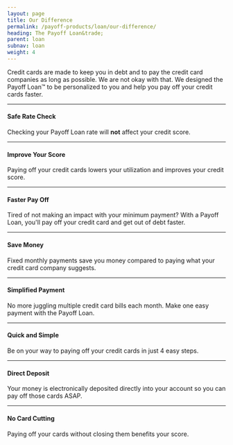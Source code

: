 ```yaml
---
layout: page
title: Our Difference
permalink: /payoff-products/loan/our-difference/
heading: The Payoff Loan&trade;
parent: loan
subnav: loan
weight: 4
---
```




<section>
	<p class="lead">Credit cards are made to keep you in debt and to pay the credit card companies as long as possible. We are not okay with that. We designed the Payoff Loan™ to be personalized to you and help you pay off your credit cards faster.</p>
	<hr />
	<h4>Safe Rate Check</h4>
	<p>Checking your Payoff Loan rate will <strong>not</strong> affect your credit score.</p>
	<hr />
	<h4>Improve Your Score</h4>
	<p>Paying off your credit cards lowers your utilization and improves your credit score.</p>
	<hr />
	<h4>Faster Pay Off</h4>
	<p>Tired of not making an impact with your minimum payment? With a Payoff Loan, you'll pay off your credit card and get out of debt faster.</p>
	<hr />
	<h4>Save Money</h4>
	<p>Fixed monthly payments save you money compared to paying what your credit card company suggests.</p>
	<hr />
	<h4>Simplified Payment</h4>
	<p>No more juggling multiple credit card bills each month. Make one easy payment with the Payoff Loan.</p>
	<hr />
	<h4>Quick and Simple</h4>
	<p>Be on your way to paying off your credit cards in just 4 easy steps.</p>
	<hr />
	<h4>Direct Deposit</h4>
	<p>Your money is electronically deposited directly into your account so you can pay off those cards ASAP.</p>
	<hr />
	<h4>No Card Cutting</h4>
	<p>Paying off your cards without closing them benefits your score.</p>


</section>

